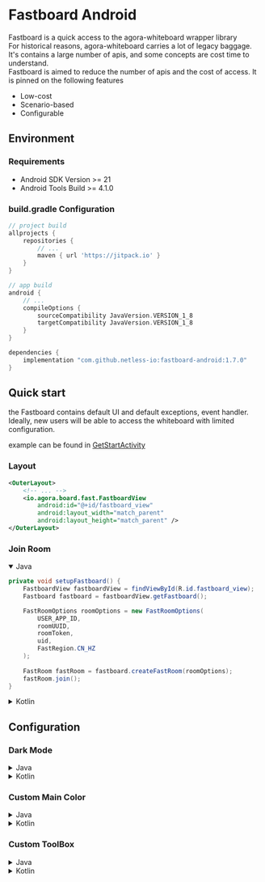 # Fastboard Android
Fastboard is a quick access to the agora-whiteboard wrapper library </br>
For historical reasons, agora-whiteboard carries a lot of legacy baggage. It's contains a large number of apis, and some concepts are cost time to understand. </br>
Fastboard is aimed to reduce the number of apis and the cost of access. It is pinned on the following features </br>

* Low-cost
* Scenario-based
* Configurable

## Environment
### Requirements
- Android SDK Version >= 21
- Android Tools Build >= 4.1.0

### build.gradle Configuration
```groovy
// project build
allprojects {
    repositories {
        // ...
        maven { url 'https://jitpack.io' }
    }
}

// app build
android {
    // ...
    compileOptions {
        sourceCompatibility JavaVersion.VERSION_1_8
        targetCompatibility JavaVersion.VERSION_1_8
    }
}

dependencies {
    implementation "com.github.netless-io:fastboard-android:1.7.0"
}
```

## Quick start
the Fastboard contains default UI and default exceptions, event handler. Ideally, new users will be able to access the whiteboard with limited configuration. 

example can be found in [GetStartActivity](app/src/main/java/io/agora/board/fast/sample/cases/GetStartActivity.java)

### Layout
```xml
<OuterLayout>
    <!-- ... -->
    <io.agora.board.fast.FastboardView
        android:id="@+id/fastboard_view"
        android:layout_width="match_parent"
        android:layout_height="match_parent" />
</OuterLayout>
```
### Join Room
<details open>
    <summary>Java</summary>

```java
private void setupFastboard() {
    FastboardView fastboardView = findViewById(R.id.fastboard_view);
    Fastboard fastboard = fastboardView.getFastboard();

    FastRoomOptions roomOptions = new FastRoomOptions(
        USER_APP_ID,
        roomUUID,
        roomToken,
        uid,
        FastRegion.CN_HZ
    );
    
    FastRoom fastRoom = fastboard.createFastRoom(roomOptions);
    fastRoom.join();
}
```

</details>

<details>
    <summary>Kotlin</summary>

```kotlin
private fun setupFastboard() {
    val fastboardView = findViewById<FastboardView>(R.id.fastboard_view)
    val fastboard = fastboardView.fastboard
    val roomOptions = FastRoomOptions(
        USER_APP_ID,
        roomUUID,
        roomToken,
        uid,
        FastRegion.CN_HZ
    )

    val fastRoom = fastboard.createFastRoom(roomOptions)
    fastRoom.join()
}
```

</details>

## Configuration
### Dark Mode

<details>
    <summary>Java</summary>

```java
private void updateDarkMode(boolean darkMode) {
    FastStyle fastStyle = fastRoom.getFastStyle();
    fastStyle.setDarkMode(darkMode);
    fastRoom.setFastStyle(fastStyle);
}
```

</details>

<details>
    <summary>Kotlin</summary>

```kotlin
private fun updateDarkMode(darkMode: Boolean) {
    val fastStyle: FastStyle = fastRoom.fastStyle.apply {
        isDarkMode = darkMode
    }
    fastRoom.fastStyle = fastStyle
}
```

</details>

### Custom Main Color

<details>
    <summary>Java</summary>

```java
private void updateMainColor(@ColorInt int color) {
    FastStyle fastStyle = fastRoom.getFastStyle();
    fastStyle.setMainColor(color);
    fastRoom.setFastStyle(fastStyle);
}
```

</details>

<details>
    <summary>Kotlin</summary>

```kotlin
private fun updateMainColor(@ColorInt color: Int) {
    val fastRoom = FastRoom();
    val fastStyle: FastStyle = fastRoom.fastStyle.apply {
        mainColor = color
    }
    fastRoom.fastStyle = fastStyle
}
```

</details>

### Custom ToolBox

<details>
    <summary>Java</summary>

```java
public static void configToolBox() {
    // config ToolsExpandAppliances
    ArrayList<List<FastAppliance>> expandAppliances = new ArrayList<>();
    expandAppliances.add(Arrays.asList(FastAppliance.CLICKER));
    expandAppliances.add(Arrays.asList(FastAppliance.SELECTOR));
    expandAppliances.add(Arrays.asList(FastAppliance.PENCIL));
    // hide text appliance
    expandAppliances.add(Arrays.asList(FastAppliance.TEXT));
    expandAppliances.add(Arrays.asList(FastAppliance.ERASER));
    expandAppliances.add(Arrays.asList(
            FastAppliance.STRAIGHT,
            FastAppliance.ARROW,
            FastAppliance.RECTANGLE,
            FastAppliance.ELLIPSE,
            FastAppliance.PENTAGRAM,
            FastAppliance.RHOMBUS,
            FastAppliance.BUBBLE,
            FastAppliance.TRIANGLE
    ));
    // hide clear appliance
    // expandAppliances.add(Arrays.asList(FastAppliance.OTHER_CLEAR));
    FastUiSettings.setToolsExpandAppliances(expandAppliances);

    // config ToolsCollapseAppliances
    ArrayList<FastAppliance> collapseAppliances = new ArrayList<>();
    collapseAppliances.add(FastAppliance.PENCIL);
    collapseAppliances.add(FastAppliance.ERASER);
    collapseAppliances.add(FastAppliance.ARROW);
    collapseAppliances.add(FastAppliance.SELECTOR);
    collapseAppliances.add(FastAppliance.TEXT);
    collapseAppliances.add(FastAppliance.OTHER_CLEAR);
    FastUiSettings.setToolsCollapseAppliances(collapseAppliances);

    // config ToolsColors
    ArrayList<Integer> colors = new ArrayList<>();
    colors.add(Color.parseColor("#EC3455"));
    colors.add(Color.parseColor("#F5AD46"));
    colors.add(Color.parseColor("#68AB5D"));
    colors.add(Color.parseColor("#32C5FF"));
    colors.add(Color.parseColor("#005BF6"));
    colors.add(Color.parseColor("#6236FF"));
    colors.add(Color.parseColor("#9E51B6"));
    colors.add(Color.parseColor("#6D7278"));
    FastUiSettings.setToolsColors(colors);
}
```

</details>

<details>
    <summary>Kotlin</summary>

```kotlin
fun configToolBox(): Unit {
    // config ToolsExpandAppliances
    val expandAppliances = listOf(
        listOf(FastAppliance.CLICKER),
        listOf(FastAppliance.SELECTOR),
        listOf(FastAppliance.PENCIL),
        // hide text appliance
        // listOf(FastAppliance.TEXT),
        listOf(FastAppliance.ERASER),
        listOf(
            FastAppliance.STRAIGHT,
            FastAppliance.ARROW,
            FastAppliance.RECTANGLE,
            FastAppliance.ELLIPSE,
            FastAppliance.PENTAGRAM,
            FastAppliance.RHOMBUS,
            FastAppliance.BUBBLE,
            FastAppliance.TRIANGLE
        ),
        // hide clear appliance
        // listOf(FastAppliance.OTHER_CLEAR),
    )
    FastUiSettings.setToolsExpandAppliances(expandAppliances)

    // config ToolsCollapseAppliances
    val collapseAppliances = listOf(
        FastAppliance.PENCIL,
        FastAppliance.ERASER,
        FastAppliance.ARROW,
        FastAppliance.SELECTOR,
    )
    FastUiSettings.setToolsCollapseAppliances(collapseAppliances)

    // config ToolsColors
    val colors = listOf(
        Color.parseColor("#EC3455"),
        Color.parseColor("#F5AD46"),
        Color.parseColor("#68AB5D"),
        Color.parseColor("#32C5FF"),
        Color.parseColor("#005BF6"),
        Color.parseColor("#6236FF"),
        Color.parseColor("#9E51B6"),
        Color.parseColor("#6D7278"),
    )
    FastUiSettings.setToolsColors(colors)
}
```

</details>
